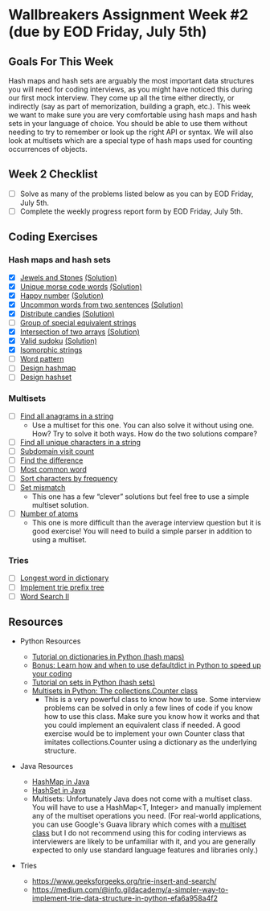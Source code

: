 # Wallbreakers Assignment Week #2 (due by EOD Friday, July 5th)


## Goals For This Week
Hash maps and hash sets are arguably the most important data structures you will need for coding interviews, as you might have noticed this during our first mock interview. They come up all the time either directly, or indirectly (say as part of memorization, building a graph, etc.). This week we want to make sure you are very comfortable using hash maps and hash sets in your language of choice. You should be able to use them without needing to try to remember or look up the right API or syntax. We will also look at multisets which are a special type of hash maps used for counting occurrences of objects.

## Week 2 Checklist
- [ ] Solve as many of the problems listed below as you can by EOD Friday, July 5th.
- [ ] Complete the weekly progress report form by EOD Friday, July 5th.

## Coding Exercises

### Hash maps and hash sets
- [x] [Jewels and Stones](https://leetcode.com/problems/jewels-and-stones/) [(Solution)](https://github.com/amarsgithub/Wallbreakers/blob/master/Week%202%20-%20hashmaps%2C%20sets%2C%20multisets%2C%20tries/771.%20Jewels%20and%20Stones/main.cpp)
- [x] [Unique morse code words](https://leetcode.com/problems/unique-morse-code-words/) [(Solution)](https://github.com/amarsgithub/Wallbreakers/blob/master/Week%202%20-%20hashmaps%2C%20sets%2C%20multisets%2C%20tries/804.%20Unique%20Morse%20Code%20Words/main.cpp)
- [x] [Happy number](https://leetcode.com/problems/happy-number/) [(Solution)](https://github.com/amarsgithub/Wallbreakers/blob/master/Week%202%20-%20hashmaps%2C%20sets%2C%20multisets%2C%20tries/202.%20Happy%20Number/main.cpp)
- [x] [Uncommon words from two sentences](https://leetcode.com/problems/uncommon-words-from-two-sentences/) [(Solution)](https://github.com/amarsgithub/Wallbreakers/blob/master/Week%202%20-%20hashmaps%2C%20sets%2C%20multisets%2C%20tries/884.%20Uncommon%20words%20from%20two%20sentences/main.cpp)
- [x] [Distribute candies](https://leetcode.com/problems/distribute-candies/) [(Solution)](https://github.com/amarsgithub/Wallbreakers/blob/master/Week%202%20-%20hashmaps%2C%20sets%2C%20multisets%2C%20tries/575.%20Distribute%20Candies/main.cpp)
- [ ] [Group of special equivalent strings](https://leetcode.com/problems/groups-of-special-equivalent-strings/)
- [x] [Intersection of two arrays](https://leetcode.com/problems/intersection-of-two-arrays/) [(Solution)](https://github.com/amarsgithub/Wallbreakers/blob/master/Week%202%20-%20hashmaps%2C%20sets%2C%20multisets%2C%20tries/349.%20Intersection%20of%20Two%20Arrays/main.cpp)
- [x] [Valid sudoku](https://leetcode.com/problems/valid-sudoku/) [(Solution)](https://github.com/amarsgithub/Wallbreakers/blob/master/Week%202%20-%20hashmaps%2C%20sets%2C%20multisets%2C%20tries/36.%20Valid%20Sudoku/main.cpp)
- [x] [Isomorphic strings](https://leetcode.com/problems/isomorphic-strings/)
- [ ] [Word pattern](https://leetcode.com/problems/word-pattern/)
- [ ] [Design hashmap](https://leetcode.com/problems/design-hashmap/)
- [ ] [Design hashset](https://leetcode.com/problems/design-hashset/)

### Multisets
- [ ] [Find all anagrams in a string](https://leetcode.com/problems/find-all-anagrams-in-a-string/)
    - Use a multiset for this one. You can also solve it without using one. How? Try to solve it both ways. How do the two solutions compare?
- [ ] [Find all unique characters in a string](https://leetcode.com/problems/first-unique-character-in-a-string/)
- [ ] [Subdomain visit count](https://leetcode.com/problems/subdomain-visit-count/)
- [ ] [Find the difference](https://leetcode.com/problems/find-the-difference/)
- [ ] [Most common word](https://leetcode.com/problems/most-common-word/)
- [ ] [Sort characters by frequency](https://leetcode.com/problems/sort-characters-by-frequency/)
- [ ] [Set mismatch](https://leetcode.com/problems/set-mismatch/)
    - This one has a few “clever” solutions but feel free to use a simple multiset solution.
- [ ] [Number of atoms](https://leetcode.com/problems/number-of-atoms/)
    - This one is more difficult than the average interview question but it is good exercise! You will need to build a simple parser in addition to using a multiset.

### Tries
- [ ] [Longest word in dictionary](https://leetcode.com/problems/longest-word-in-dictionary)
- [ ] [Implement trie prefix tree](https://leetcode.com/problems/implement-trie-prefix-tree)
- [ ] [Word Search II](https://leetcode.com/problems/word-search-ii)

## Resources
* Python Resources
    * [Tutorial on dictionaries in Python (hash maps)](https://www.datacamp.com/community/tutorials/python-dictionary-tutorial)
    * [Bonus: Learn how and when to use defaultdict in Python to speed up your coding](https://www.accelebrate.com/blog/using-defaultdict-python/)
    * [Tutorial on sets in Python (hash sets)](https://www.datacamp.com/community/tutorials/sets-in-python)
    * [Multisets in Python: The collections.Counter class](https://pymotw.com/2/collections/counter.html)
        * This is a very powerful class to know how to use. Some interview problems can be solved in only a few lines of code if you know how to use this class. Make sure you know how it works and that you could implement an equivalent class if needed. A good exercise would be to implement your own Counter class that imitates collections.Counter using a dictionary as the underlying structure.

* Java Resources
    * [HashMap in Java](https://www.callicoder.com/java-hashmap/)
    * [HashSet in Java](https://www.baeldung.com/java-hashset)
    * Multisets: Unfortunately Java does not come with a multiset class. You will have to use a HashMap<T, Integer> and manually implement any of the multiset operations you need. (For real-world applications, you can use Google's Guava library which comes with a [multiset class](https://google.github.io/guava/releases/16.0/api/docs/com/google/common/collect/Multiset.html) but I do not recommend using this for coding interviews as interviewers are likely to be unfamiliar with it, and you are generally expected to only use standard language features and libraries only.)

* Tries
    * https://www.geeksforgeeks.org/trie-insert-and-search/
    * https://medium.com/@info.gildacademy/a-simpler-way-to-implement-trie-data-structure-in-python-efa6a958a4f2